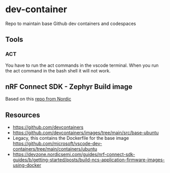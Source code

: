 # dev-container

Repo to maintain base Github dev containers and codespaces

## Tools

### ACT

You have to run the act commands in the vscode terminal. When you run the act command in the bash shell it will not work.

## nRF Connect SDK - Zephyr Build image

Based on this [repo from Nordic](https://github.com/NordicPlayground/nrf-docker)

## Resources

* <https://github.com/devcontainers>
* <https://github.com/devcontainers/images/tree/main/src/base-ubuntu>
* Legacy, this contains the Dockerfile for the base image
   <https://github.com/microsoft/vscode-dev-containers/tree/main/containers/ubuntu>
* <https://devzone.nordicsemi.com/guides/nrf-connect-sdk-guides/b/getting-started/posts/build-ncs-application-firmware-images-using-docker>
